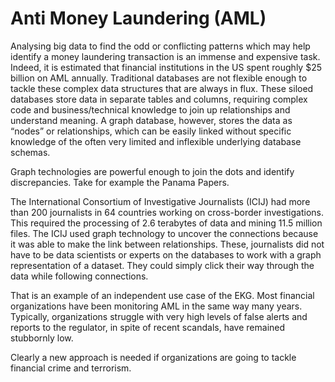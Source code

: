 # Anti Money Laundering (AML)

<object data="../../../../diagrams/out/anti-money-laundering.svg#darkable" type="image/svg+xml"></object>

Analysing big data to find the odd or conflicting patterns which may help
identify a money laundering transaction is an immense and expensive task.
Indeed, it is estimated that financial institutions in the US spent 
roughly $25 billion on AML annually.
Traditional databases are not flexible enough to tackle these complex 
data structures that are always in flux.
These siloed databases store data in separate tables and columns, 
requiring complex code and business/technical knowledge to join up 
relationships and understand meaning.
A graph database, however, stores the data as “nodes” or relationships, 
which can be easily linked without specific knowledge of the often 
very limited and inflexible underlying database schemas.

Graph technologies are powerful enough to join the dots and identify 
discrepancies. Take for example the Panama Papers.

The International Consortium of Investigative Journalists (ICIJ) 
had more than 200 journalists in 64 countries working on cross-border 
investigations.
This required the processing of 2.6 terabytes of data and mining 
11.5 million files.
The ICIJ used graph technology to uncover the connections because 
it was able to make the link between relationships.
These, journalists did not have to be data scientists or experts 
on the databases to work with a graph representation of a dataset.
They could simply click their way through the data while following 
connections.

That is an example of an independent use case of the EKG.
Most financial organizations have been monitoring AML in the same way 
many years.
Typically, organizations struggle with very high levels of false 
alerts and reports to the regulator, in spite of recent scandals, 
have remained stubbornly low.

Clearly a new approach is needed if organizations are going to 
tackle financial crime and terrorism.


